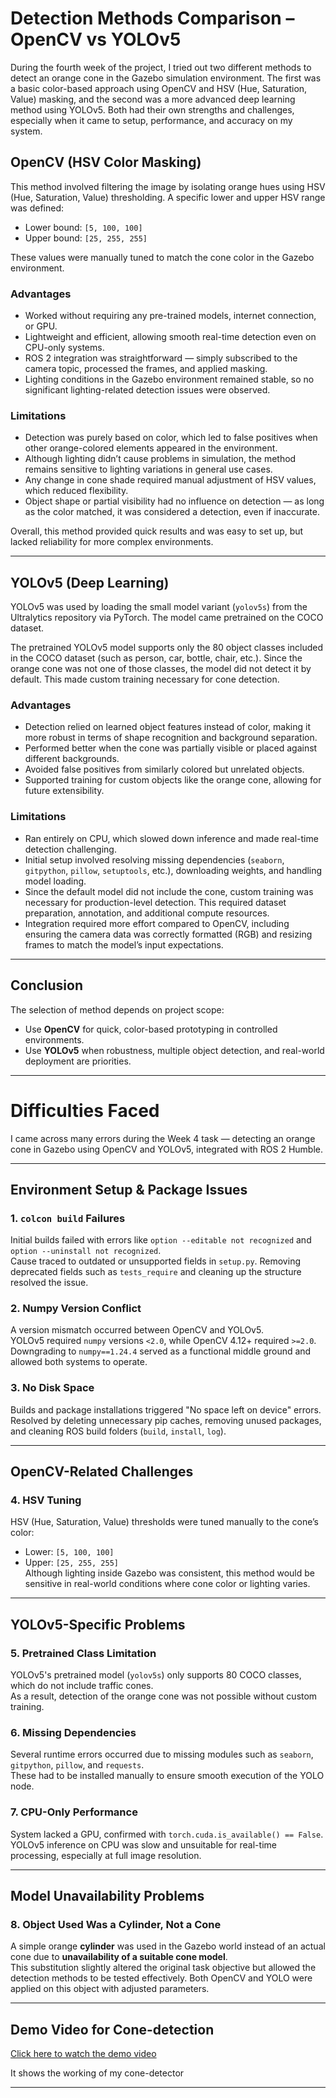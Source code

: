 # Detection Methods Comparison – OpenCV vs YOLOv5

During the fourth week of the project, I tried out two different methods to detect an orange cone in the Gazebo simulation environment. The first was a basic color-based approach using OpenCV and HSV (Hue, Saturation, Value) masking, and the second was a more advanced deep learning method using YOLOv5. Both had their own strengths and challenges, especially when it came to setup, performance, and accuracy on my system.
## OpenCV (HSV Color Masking)

This method involved filtering the image by isolating orange hues using HSV (Hue, Saturation, Value) thresholding. A specific lower and upper HSV range was defined:

- Lower bound: `[5, 100, 100]`
- Upper bound: `[25, 255, 255]`

These values were manually tuned to match the cone color in the Gazebo environment.

### Advantages

- Worked without requiring any pre-trained models, internet connection, or GPU.
- Lightweight and efficient, allowing smooth real-time detection even on CPU-only systems.
- ROS 2 integration was straightforward — simply subscribed to the camera topic, processed the frames, and applied masking.
- Lighting conditions in the Gazebo environment remained stable, so no significant lighting-related detection issues were observed.

### Limitations

- Detection was purely based on color, which led to false positives when other orange-colored elements appeared in the environment.
- Although lighting didn’t cause problems in simulation, the method remains sensitive to lighting variations in general use cases.
- Any change in cone shade required manual adjustment of HSV values, which reduced flexibility.
- Object shape or partial visibility had no influence on detection — as long as the color matched, it was considered a detection, even if inaccurate.

Overall, this method provided quick results and was easy to set up, but lacked reliability for more complex environments.

---

## YOLOv5 (Deep Learning)

YOLOv5 was used by loading the small model variant (`yolov5s`) from the Ultralytics repository via PyTorch. The model came pretrained on the COCO dataset.

The pretrained YOLOv5 model supports only the 80 object classes included in the COCO dataset (such as person, car, bottle, chair, etc.). Since the orange cone was not one of those classes, the model did not detect it by default. This made custom training necessary for cone detection.

### Advantages

- Detection relied on learned object features instead of color, making it more robust in terms of shape recognition and background separation.
- Performed better when the cone was partially visible or placed against different backgrounds.
- Avoided false positives from similarly colored but unrelated objects.
- Supported training for custom objects like the orange cone, allowing for future extensibility.

### Limitations

- Ran entirely on CPU, which slowed down inference and made real-time detection challenging.
- Initial setup involved resolving missing dependencies (`seaborn`, `gitpython`, `pillow`, `setuptools`, etc.), downloading weights, and handling model loading.
- Since the default model did not include the cone, custom training was necessary for production-level detection. This required dataset preparation, annotation, and additional compute resources.
- Integration required more effort compared to OpenCV, including ensuring the camera data was correctly formatted (RGB) and resizing frames to match the model’s input expectations.

---

## Conclusion

The selection of method depends on project scope:
- Use **OpenCV** for quick, color-based prototyping in controlled environments.
- Use **YOLOv5** when robustness, multiple object detection, and real-world deployment are priorities.

---
# Difficulties Faced

I came across many errors during the Week 4 task — detecting an orange cone in Gazebo using OpenCV and YOLOv5, integrated with ROS 2 Humble.

---

## Environment Setup & Package Issues

### 1. `colcon build` Failures  
Initial builds failed with errors like `option --editable not recognized` and `option --uninstall not recognized`.  
Cause traced to outdated or unsupported fields in `setup.py`. Removing deprecated fields such as `tests_require` and cleaning up the structure resolved the issue.

### 2. Numpy Version Conflict  
A version mismatch occurred between OpenCV and YOLOv5.  
YOLOv5 required `numpy` versions `<2.0`, while OpenCV 4.12+ required `>=2.0`.  
Downgrading to `numpy==1.24.4` served as a functional middle ground and allowed both systems to operate.

### 3. No Disk Space  
Builds and package installations triggered "No space left on device" errors.  
Resolved by deleting unnecessary pip caches, removing unused packages, and cleaning ROS build folders (`build`, `install`, `log`).

---

## OpenCV-Related Challenges

### 4. HSV Tuning  
HSV (Hue, Saturation, Value) thresholds were tuned manually to the cone’s color:
- Lower: `[5, 100, 100]`
- Upper: `[25, 255, 255]`  
Although lighting inside Gazebo was consistent, this method would be sensitive in real-world conditions where cone color or lighting varies.

---

## YOLOv5-Specific Problems

### 5. Pretrained Class Limitation  
YOLOv5's pretrained model (`yolov5s`) only supports 80 COCO classes, which do not include traffic cones.  
As a result, detection of the orange cone was not possible without custom training.

### 6. Missing Dependencies  
Several runtime errors occurred due to missing modules such as `seaborn`, `gitpython`, `pillow`, and `requests`.  
These had to be installed manually to ensure smooth execution of the YOLO node.

### 7. CPU-Only Performance  
System lacked a GPU, confirmed with `torch.cuda.is_available() == False`.  
YOLOv5 inference on CPU was slow and unsuitable for real-time processing, especially at full image resolution.

---
## Model Unavailability Problems

### 8. Object Used Was a Cylinder, Not a Cone  
A simple orange **cylinder** was used in the Gazebo world instead of an actual cone due to **unavailability of a suitable cone model**.  
This substitution slightly altered the original task objective but allowed the detection methods to be tested effectively. Both OpenCV and YOLO were applied on this object with adjusted parameters.

---
##  Demo Video for Cone-detection

[Click here to watch the demo video](https://drive.google.com/file/d/1o13vw7lj6G4rIFre2qfL_tH8Ux9gVPy7/view?usp=drivesdk)

It shows the working of my cone-detector


--- 

